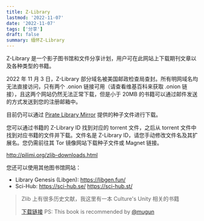```yaml
---
title: Z-Library
lastmod: '2022-11-07'
date: '2022-11-07'
tags: ['分享']
draft: false
summary: 缅怀Z-Library
---
```


Z-Library 是一个影子图书馆和文件分享计划，用户可在此网站上下载期刊文章以及各种类型的书籍。

2022 年 11 月 3 日，Z-Library 部分域名被美国邮政检查局查封。所有明网域名均无法直接访问，只有两个 .onion 链接可用（请查看维基百科来获取 .onion 链接），且这两个网站仍然无法正常下载，但是小于 20MB 的书籍可以通过邮件发送的方式发送到您的注册邮箱中。

目前仍可以通过 [Pirate Library Mirror](http://pilimi.org/) 提供的种子文件进行下载。

您可以通过书籍的 Z-Library ID 找到对应的 torrent 文件，之后从 torrent 文件中找到对应书籍的文件并下载。文件名是 Z-Library ID，请您手动修改文件名及其扩展名。您仍需前往其 Tor 镜像网站下载种子文件或 Magnet 链接。

http://pilimi.org/zlib-downloads.html

您还可以使用其他图书馆网站：

- Library Genesis (Libgen): https://libgen.fun/
- Sci-Hub: https://sci-hub.se/ https://sci-hub.st/

> Zlib 上有很多历史文献，我这里有一本 Culture's Unity 相关的书籍
>
> [下载链接](/static/files/Culture's_Unity_mandarin_Chinese_Edition.pdf)
> PS: This book is recommended by [@mugun](https://github.com/mugun)
